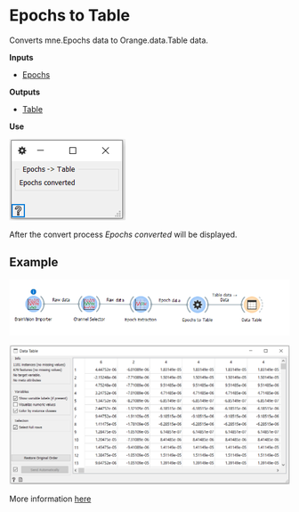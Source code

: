 Epochs to Table
===============
Converts mne.Epochs data to Orange.data.Table data.


**Inputs**
- [Epochs](https://mne.tools/0.17/generated/mne.Epochs.html)

**Outputs**
- [Table](https://docs.biolab.si//3/data-mining-library/reference/data.table.html)

**Use**

![](images/ett.png)

After the convert process *Epochs converted* will be displayed.


Example
-------

![](images/exa4work.png)

![](images/exa4plot.png)

More information [here](https://docs.biolab.si//3/data-mining-library/reference/data.table.html)